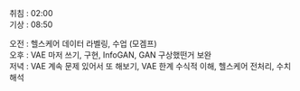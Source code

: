 취침 : 02:00  
기상 : 08:50  
  
오전 : 헬스케어 데이터 라벨링, 수업 (모겜프)  
오후 : VAE 마저 쓰기, 구현, InfoGAN, GAN 구상했떤거 보완  
저녁 : VAE 계속 문제 있어서 또 해보기, VAE 한계 수식적 이해, 헬스케어 전처리, 수치해석
